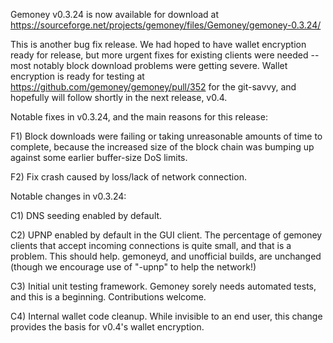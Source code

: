 Gemoney v0.3.24 is now available for download at
https://sourceforge.net/projects/gemoney/files/Gemoney/gemoney-0.3.24/

This is another bug fix release.  We had hoped to have wallet encryption ready for release, but more urgent fixes for existing clients were needed -- most notably block download problems were getting severe.  Wallet encryption is ready for testing at https://github.com/gemoney/gemoney/pull/352 for the git-savvy, and hopefully will follow shortly in the next release, v0.4.

Notable fixes in v0.3.24, and the main reasons for this release:

F1) Block downloads were failing or taking unreasonable amounts of time to complete, because the increased size of the block chain was bumping up against some earlier buffer-size DoS limits.

F2) Fix crash caused by loss/lack of network connection.

Notable changes in v0.3.24:

C1) DNS seeding enabled by default.

C2) UPNP enabled by default in the GUI client.  The percentage of gemoney clients that accept incoming connections is quite small, and that is a problem.  This should help.  gemoneyd, and unofficial builds, are unchanged (though we encourage use of "-upnp" to help the network!)

C3) Initial unit testing framework.  Gemoney sorely needs automated tests, and this is a beginning.  Contributions welcome.

C4) Internal wallet code cleanup.  While invisible to an end user, this change provides the basis for v0.4's wallet encryption.
